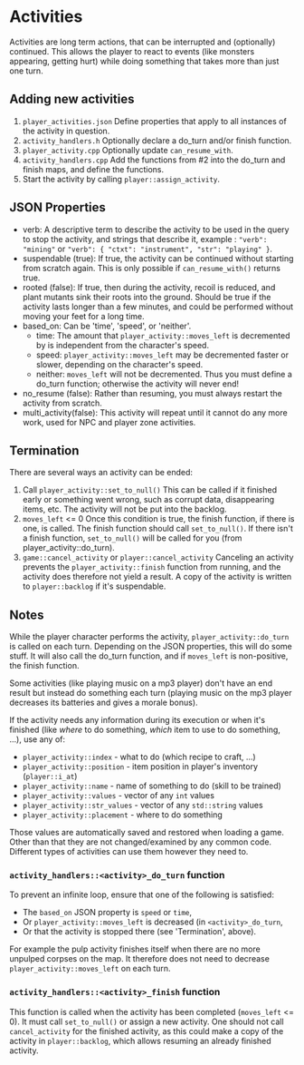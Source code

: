 # Activities

Activities are long term actions, that can be interrupted and (optionally) continued. This allows the player to react to events (like monsters appearing, getting hurt) while doing something that takes more than just one turn.

## Adding new activities

1. `player_activities.json` Define properties that apply to all instances of the activity in question.
2. `activity_handlers.h` Optionally declare a do_turn and/or finish function.
3. `player_activity.cpp` Optionally update `can_resume_with`.
4. `activity_handlers.cpp` Add the functions from #2 into the do_turn and finish maps, and define the functions.
5. Start the activity by calling `player::assign_activity`.

## JSON Properties

* verb: A descriptive term to describe the activity to be used in the query to stop the activity, and strings that describe it, example : `"verb": "mining"` or `"verb": { "ctxt": "instrument", "str": "playing" }`.
* suspendable (true): If true, the activity can be continued without starting from scratch again. This is only possible if `can_resume_with()` returns true.
* rooted (false): If true, then during the activity, recoil is reduced, and plant mutants sink their roots into the ground. Should be true if the activity lasts longer than a few minutes, and could be performed without moving your feet for a long time.
* based_on: Can be 'time', 'speed', or 'neither'.
	* time: The amount that `player_activity::moves_left` is decremented by is independent from the character's speed.
	* speed: `player_activity::moves_left` may be decremented faster or slower, depending on the character's speed.
	* neither: `moves_left` will not be decremented. Thus you must define a do_turn function; otherwise the activity will never end!
* no_resume (false): Rather than resuming, you must always restart the activity from scratch.
* multi_activity(false): This activity will repeat until it cannot do any more work, used for NPC and player zone 		  activities.

## Termination

There are several ways an activity can be ended:

1. Call `player_activity::set_to_null()`
	This can be called if it finished early or something went wrong, such as corrupt data, disappearing items, etc. The activity will not be put into the backlog.
2. `moves_left` <= 0
	Once this condition is true, the finish function, if there is one, is called. The finish function should call `set_to_null()`. If there isn't a finish function, `set_to_null()` will be called for you (from player_activity::do_turn).
3. `game::cancel_activity` or `player::cancel_activity`
	Canceling an activity prevents the `player_activity::finish` function from running, and the activity does therefore not yield a result. A copy of the activity is written to `player::backlog` if it's suspendable.

## Notes

While the player character performs the activity, `player_activity::do_turn` is called on each turn. Depending on the JSON properties, this will do some stuff. It will also call the do_turn function, and if `moves_left` is non-positive, the finish function.

Some activities (like playing music on a mp3 player) don't have an end result but instead do something each turn (playing music on the mp3 player decreases its batteries and gives a morale bonus).

If the activity needs any information during its execution or when it's finished (like *where* to do something, *which* item to use to do something, ...), use any of:

- `player_activity::index` - what to do (which recipe to craft, ...)
- `player_activity::position` - item position in player's inventory (`player::i_at`)
- `player_activity::name` - name of something to do (skill to be trained)
- `player_activity::values` - vector of any `int` values
- `player_activity::str_values` - vector of any `std::string` values
- `player_activity::placement` - where to do something

Those values are automatically saved and restored when loading a game. Other than that they are not changed/examined by any common code. Different types of activities can use them however they need to.

### `activity_handlers::<activity>_do_turn` function

To prevent an infinite loop, ensure that one of the following is satisfied:

- The `based_on` JSON property is `speed` or `time`,
- Or `player_activity::moves_left` is decreased (in `<activity>_do_turn`,
- Or that the activity is stopped there (see 'Termination', above).

For example the pulp activity finishes itself when there are no more unpulped corpses on the map. It therefore does not need to decrease `player_activity::moves_left` on each turn.

### `activity_handlers::<activity>_finish` function

This function is called when the activity has been completed (`moves_left` <= 0). It must call `set_to_null()` or assign a new activity. One should not call `cancel_activity` for the finished activity, as this could make a copy of the activity in `player::backlog`, which allows resuming an already finished activity.
